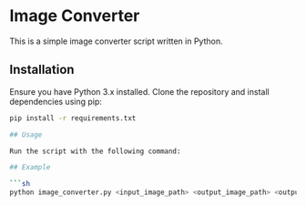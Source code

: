 # Image Converter

This is a simple image converter script written in Python.

## Installation

Ensure you have Python 3.x installed. Clone the repository and install dependencies using pip:

```sh
pip install -r requirements.txt

## Usage

Run the script with the following command:

## Example

```sh
python image_converter.py <input_image_path> <output_image_path> <output_format>


